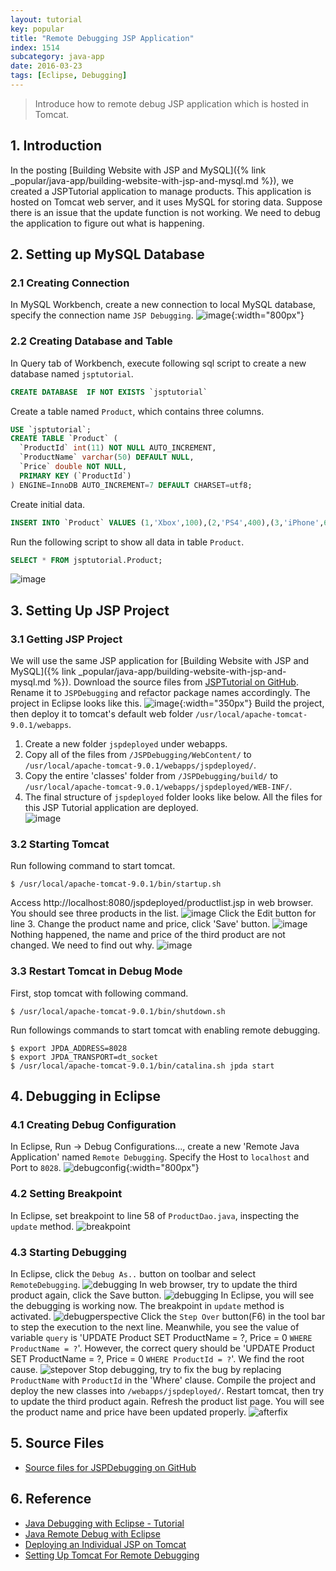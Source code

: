 ```yaml
---
layout: tutorial
key: popular
title: "Remote Debugging JSP Application"
index: 1514
subcategory: java-app
date: 2016-03-23
tags: [Eclipse, Debugging]
---
```


> Introduce how to remote debug JSP application which is hosted in Tomcat.

## 1. Introduction
In the posting [Building Website with JSP and MySQL]({% link _popular/java-app/building-website-with-jsp-and-mysql.md %}), we created a JSPTutorial application to manage products. This application is hosted on Tomcat web server, and it uses MySQL for storing data. Suppose there is an issue that the update function is not working. We need to debug the application to figure out what is happening.

## 2. Setting up MySQL Database
### 2.1 Creating Connection
In MySQL Workbench, create a new connection to local MySQL database, specify the connection name `JSP Debugging`.
![image](/assets/images/java/1514/newconnection.png){:width="800px"}
### 2.2 Creating Database and Table
In Query tab of Workbench, execute following sql script to create a new database named `jsptutorial`.
```sql
CREATE DATABASE  IF NOT EXISTS `jsptutorial`
```
Create a table named `Product`, which contains three columns.
```sql
USE `jsptutorial`;
CREATE TABLE `Product` (
  `ProductId` int(11) NOT NULL AUTO_INCREMENT,
  `ProductName` varchar(50) DEFAULT NULL,
  `Price` double NOT NULL,
  PRIMARY KEY (`ProductId`)
) ENGINE=InnoDB AUTO_INCREMENT=7 DEFAULT CHARSET=utf8;
```
Create initial data.
```sql
INSERT INTO `Product` VALUES (1,'Xbox',100),(2,'PS4',400),(3,'iPhone',699);
```
Run the following script to show all data in table `Product`.
```sql
SELECT * FROM jsptutorial.Product;
```
![image](/assets/images/java/1514/mysqlworkbench.png)

## 3. Setting Up JSP Project
### 3.1 Getting JSP Project
We will use the same JSP application for [Building Website with JSP and MySQL]({% link _popular/java-app/building-website-with-jsp-and-mysql.md %}). Download the source files from [JSPTutorial on GitHub](https://github.com/jojozhuang/Tutorials/tree/master/JSPTutorial). Rename it to `JSPDebugging` and refactor package names accordingly. The project in Eclipse looks like this.
![image](/assets/images/java/1514/project.png){:width="350px"}
Build the project, then deploy it to tomcat's default web folder `/usr/local/apache-tomcat-9.0.1/webapps`.  
1) Create a new folder `jspdeployed` under webapps.  
2) Copy all of the files from `/JSPDebugging/WebContent/` to `/usr/local/apache-tomcat-9.0.1/webapps/jspdeployed/`.  
3) Copy the entire 'classes' folder from `/JSPDebugging/build/` to `/usr/local/apache-tomcat-9.0.1/webapps/jspdeployed/WEB-INF/`.  
4) The final structure of `jspdeployed` folder looks like below. All the files for this JSP Tutorial application are deployed.  
![image](/assets/images/java/1514/final.png)  
### 3.2 Starting Tomcat
Run following command to start tomcat.
```raw
$ /usr/local/apache-tomcat-9.0.1/bin/startup.sh
```
Access http://localhost:8080/jspdeployed/productlist.jsp in web browser. You should see three products in the list.
![image](/assets/images/java/1514/productlist.png)
Click the Edit button for line 3. Change the product name and price, click 'Save' button.
![image](/assets/images/java/1514/update3.png)
Nothing happened, the name and price of the third product are not changed. We need to find out why.
![image](/assets/images/java/1514/productlist2.png)
### 3.3 Restart Tomcat in Debug Mode
First, stop tomcat with following command.
```raw
$ /usr/local/apache-tomcat-9.0.1/bin/shutdown.sh
```
Run followings commands to start tomcat with enabling remote debugging.
```raw
$ export JPDA_ADDRESS=8028
$ export JPDA_TRANSPORT=dt_socket
$ /usr/local/apache-tomcat-9.0.1/bin/catalina.sh jpda start
```
## 4. Debugging in Eclipse
### 4.1 Creating Debug Configuration
In Eclipse, Run -> Debug Configurations..., create a new 'Remote Java Application' named `Remote Debugging`. Specify the Host to `localhost` and Port to `8028`.
![debugconfig](/assets/images/java/1514/debugconfig.png){:width="800px"}
### 4.2 Setting Breakpoint
In Eclipse, set breakpoint to line 58 of `ProductDao.java`, inspecting the `update` method.
![breakpoint](/assets/images/java/1514/breakpoint.png)
### 4.3 Starting Debugging
In Eclipse, click the `Debug As..` button on toolbar and select `RemoteDebugging`.
![debugging](/assets/images/java/1514/debugging.png)
In web browser, try to update the third product again, click the Save button.
![debugging](/assets/images/java/1514/updateagain.png)
In Eclipse, you will see the debugging is working now. The breakpoint in `update` method is activated.
![debugperspective](/assets/images/java/1514/debugperspective.png)
Click the `Step Over` button(F6) in the tool bar to step the execution to the next line. Meanwhile, you see the value of variable `query` is 'UPDATE Product SET ProductName = ?, Price = 0 `WHERE ProductName = ?`'. However, the correct query should be 'UPDATE Product SET ProductName = ?, Price = 0 `WHERE ProductId = ?`'. We find the root cause.
![stepover](/assets/images/java/1514/stepover.png)
Stop debugging, try to fix the bug by replacing `ProductName` with `ProductId` in the 'Where' clause. Compile the project and deploy the new classes into `/webapps/jspdeployed/`. Restart tomcat, then try to update the third product again. Refresh the product list page. You will see the product name and price have been updated properly.
![afterfix](/assets/images/java/1514/afterfix.png)

## 5. Source Files
* [Source files for JSPDebugging on GitHub](https://github.com/jojozhuang/Tutorials/tree/master/JSPDebugging)

## 6. Reference
* [Java Debugging with Eclipse - Tutorial](http://www.vogella.com/tutorials/EclipseDebugging/article.html)
* [Java Remote Debug with Eclipse](http://javapapers.com/core-java/java-remote-debug-with-eclipse/)
* [Deploying an Individual JSP on Tomcat](http://www.java-samples.com/showtutorial.php?tutorialid=941)
* [Setting Up Tomcat For Remote Debugging](https://confluence.sakaiproject.org/display/BOOT/Setting+Up+Tomcat+For+Remote+Debugging)
